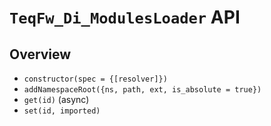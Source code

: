 # `TeqFw_Di_ModulesLoader` API

## Overview

* `constructor(spec = {[resolver]})`
* `addNamespaceRoot({ns, path, ext, is_absolute = true})`
* `get(id)` (async)
* `set(id, imported)`
